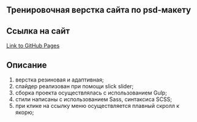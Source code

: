 ## Тренировочная верстка сайта по psd-макету

## Ссылка на сайт

[Link to GitHub Pages](https://mjulia111.github.io/Lots-landing-page/)

## Описание

1. верстка резиновая и адаптивная;
2. слайдер реализован при помощи slick slider;
3. сборка проекта осуществлялась с использованием Gulp;
4. стили написаны с использованием Sass, синтаксиса SCSS;
5. при клике на ссылку меню осуществляется плавный скролл к якорю;
